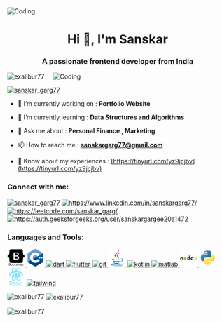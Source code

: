<img align="center" alt="Coding" width="1000" height = "250" src="https://images.unsplash.com/photo-1504805572947-34fad45aed93?ixlib=rb-4.0.3&ixid=M3wxMjA3fDB8MHxzZWFyY2h8Mnx8bGlua2VkaW4lMjBiYW5uZXJ8ZW58MHx8MHx8fDA%3D&w=1000&q=80">

<h1 align="center">Hi 👋, I'm Sanskar</h1>
<h3 align="center">A passionate frontend developer from India</h3>

<img align="right" alt="Coding" width="400" src="https://camo.githubusercontent.com/8bf6f6d78abc81fcf9c49f10649423e73ea44bc248e83aaae8759d401c829a84/68747470733a2f2f70687973696373677572756b756c2e66696c65732e776f726470726573732e636f6d2f323031392f30322f6368617261637465722d312e676966">

<p align="left"> <img src="https://komarev.com/ghpvc/?username=exalibur77&label=Profile%20views&color=0e75b6&style=flat" alt="exalibur77" /> </p>

<p align="left"> <a href="https://twitter.com/sanskar_garg77" target="blank"><img src="https://img.shields.io/twitter/follow/sanskar_garg77?logo=twitter&style=for-the-badge" alt="sanskar_garg77" /></a> </p>

- 🔭 I’m currently working on : **Portfolio Website**

- 🌱 I’m currently learning : **Data Structures and Algorithms**

- 💬 Ask me about : **Personal Finance , Marketing**

- 📫 How to reach me : **sanskargarg77@gmail.com**

- 📄 Know about my experiences : [https://tinyurl.com/yz9jcjbv](https://tinyurl.com/yz9jcjbv)

<h3 align="left">Connect with me:</h3>
<p align="left">
<a href="https://twitter.com/sanskar_garg77" target="blank"><img align="center" src="https://raw.githubusercontent.com/rahuldkjain/github-profile-readme-generator/master/src/images/icons/Social/twitter.svg" alt="sanskar_garg77" height="30" width="40" /></a>
<a href="https://linkedin.com/in/https://www.linkedin.com/in/sanskargarg77/" target="blank"><img align="center" src="https://raw.githubusercontent.com/rahuldkjain/github-profile-readme-generator/master/src/images/icons/Social/linked-in-alt.svg" alt="https://www.linkedin.com/in/sanskargarg77/" height="30" width="40" /></a>
<a href="https://www.leetcode.com/https://leetcode.com/sanskar_garg/" target="blank"><img align="center" src="https://raw.githubusercontent.com/rahuldkjain/github-profile-readme-generator/master/src/images/icons/Social/leet-code.svg" alt="https://leetcode.com/sanskar_garg/" height="30" width="40" /></a>
<a href="https://auth.geeksforgeeks.org/user/https://auth.geeksforgeeks.org/user/sanskargargee20a1472" target="blank"><img align="center" src="https://raw.githubusercontent.com/rahuldkjain/github-profile-readme-generator/master/src/images/icons/Social/geeks-for-geeks.svg" alt="https://auth.geeksforgeeks.org/user/sanskargargee20a1472" height="30" width="40" /></a>
</p>

<h3 align="left">Languages and Tools:</h3>
<p align="left"> <a href="https://getbootstrap.com" target="_blank" rel="noreferrer"> <img src="https://raw.githubusercontent.com/devicons/devicon/master/icons/bootstrap/bootstrap-plain-wordmark.svg" alt="bootstrap" width="40" height="40"/> </a> <a href="https://www.w3schools.com/cpp/" target="_blank" rel="noreferrer"> <img src="https://raw.githubusercontent.com/devicons/devicon/master/icons/cplusplus/cplusplus-original.svg" alt="cplusplus" width="40" height="40"/> </a> <a href="https://dart.dev" target="_blank" rel="noreferrer"> <img src="https://www.vectorlogo.zone/logos/dartlang/dartlang-icon.svg" alt="dart" width="40" height="40"/> </a> <a href="https://flutter.dev" target="_blank" rel="noreferrer"> <img src="https://www.vectorlogo.zone/logos/flutterio/flutterio-icon.svg" alt="flutter" width="40" height="40"/> </a> <a href="https://git-scm.com/" target="_blank" rel="noreferrer"> <img src="https://www.vectorlogo.zone/logos/git-scm/git-scm-icon.svg" alt="git" width="40" height="40"/> </a> <a href="https://www.java.com" target="_blank" rel="noreferrer"> <img src="https://raw.githubusercontent.com/devicons/devicon/master/icons/java/java-original.svg" alt="java" width="40" height="40"/> </a> <a href="https://kotlinlang.org" target="_blank" rel="noreferrer"> <img src="https://www.vectorlogo.zone/logos/kotlinlang/kotlinlang-icon.svg" alt="kotlin" width="40" height="40"/> </a> <a href="https://www.mathworks.com/" target="_blank" rel="noreferrer"> <img src="https://upload.wikimedia.org/wikipedia/commons/2/21/Matlab_Logo.png" alt="matlab" width="40" height="40"/> </a> <a href="https://nodejs.org" target="_blank" rel="noreferrer"> <img src="https://raw.githubusercontent.com/devicons/devicon/master/icons/nodejs/nodejs-original-wordmark.svg" alt="nodejs" width="40" height="40"/> </a> <a href="https://www.python.org" target="_blank" rel="noreferrer"> <img src="https://raw.githubusercontent.com/devicons/devicon/master/icons/python/python-original.svg" alt="python" width="40" height="40"/> </a> <a href="https://reactjs.org/" target="_blank" rel="noreferrer"> <img src="https://raw.githubusercontent.com/devicons/devicon/master/icons/react/react-original-wordmark.svg" alt="react" width="40" height="40"/> </a> <a href="https://tailwindcss.com/" target="_blank" rel="noreferrer"> <img src="https://www.vectorlogo.zone/logos/tailwindcss/tailwindcss-icon.svg" alt="tailwind" width="40" height="40"/> </a> </p>

<p><img align="left" src="https://github-readme-stats.vercel.app/api/top-langs?username=exalibur77&show_icons=true&locale=en&layout=compact" alt="exalibur77" /></p>

<p>&nbsp;<img align="center" src="https://github-readme-stats.vercel.app/api?username=exalibur77&show_icons=true&locale=en" alt="exalibur77" /></p>

<p><img align="center" src="https://github-readme-streak-stats.herokuapp.com/?user=exalibur77&" alt="exalibur77" /></p>
